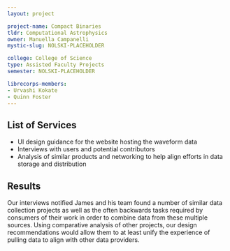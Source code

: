 ```yaml
---
layout: project

project-name: Compact Binaries
tldr: Computational Astrophysics
owner: Manuella Campanelli
mystic-slug: NOLSKI-PLACEHOLDER

college: College of Science
type: Assisted Faculty Projects
semester: NOLSKI-PLACEHOLDER

librecorps-members:
- Urvashi Kokate
- Quinn Foster
---
```


## List of Services
- UI design guidance for the website hosting the waveform data
- Interviews with users and potential contributors
- Analysis of similar products and networking to help align efforts in data storage and distribution

## Results

Our interviews notified James and his team found a number of similar data collection projects as well as the often backwards tasks required by consumers of their work in order to combine data from these multiple sources. Using comparative analysis of other projects, our design recommendations would allow them to at least unify the experience of pulling data to align with other data providers.
